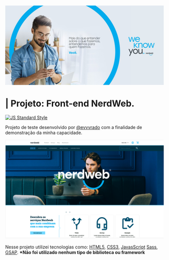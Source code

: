 ![Imagem exemplo](./shared/readme_image_2.jpeg)

# | Projeto: Front-end NerdWeb.

[![JS Standard Style](https://img.shields.io/badge/desenvolvido%20por:-@evvvrado-0000ff)](http://hyp8.com.br/)

Projeto de teste desenvolvido por [@evvvrado](https://www.linkedin.com/in/evvvrado/) com a finalidade de demonstração da minha capacidade.

![Imagem exemplo](./shared/readme_image.png)

Nesse projeto utilizei tecnologias como: [HTML5](https://developer.mozilla.org/pt-BR/docs/Web/HTML), [CSS3](https://developer.mozilla.org/pt-BR/docs/Web/CSS), [JavasScript](https://developer.mozilla.org/pt-BR/docs/Web/JavaScript) [Sass](https://sass-lang.com), [GSAP](https://greensock.com/). <strong>\*Não foi utilizado nenhum tipo de biblioteca ou framework</strong>
